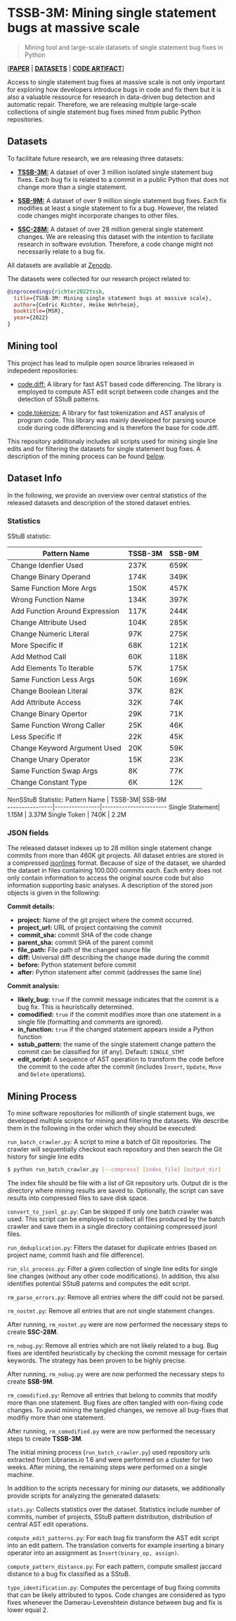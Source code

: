 # TSSB-3M: Mining single statement bugs at massive scale
> Mining tool and large-scale datasets of single statement bug fixes in Python

[[**PAPER**](https://arxiv.org/abs/2201.12046) | [**DATASETS**](#datasets) | [**CODE ARTIFACT**](https://doi.org/10.5281/zenodo.5898547)]

Access to single statement bug fixes at massive scale is not only important for exploring how developers introduce bugs in code and fix them but it is also
a valuable ressource for research in data-driven
bug detection and automatic repair. Therefore, we are releasing multiple large-scale collections of single statement bug fixes mined from public Python repositories.

## Datasets
To facilitate future research, we are releasing three
datasets:
* [**TSSB-3M:**](https://tssb3m.s3.eu-west-1.amazonaws.com/tssb_data_3M.zip) A dataset of over 3 million isolated single statement bug fixes. Each bug fix is related to a commit in a public Python that does not change more 
than a single statement.

* [**SSB-9M:**](https://tssb3m.s3.eu-west-1.amazonaws.com/ssb_data_9M.zip) A dataset of over 9 million single statement bug fixes. Each fix modifies at least a single statement to fix a bug. However, the related code changes might incorporate changes to other files.

* [**SSC-28M:**](https://tssb3m.s3.eu-west-1.amazonaws.com/ssc_data_28M.zip) A dataset of over 28 million general single statement changes. We are releasing this dataset with the intention to faciliate research in software evolution. Therefore, a code change might not necessarily relate to a bug fix.

All datasets are available at [Zenodo](https://doi.org/10.5281/zenodo.5845439).

The datasets were collected for our research project related to:
```bibtex
@inproceedings{richter2022tssb,
  title={TSSB-3M: Mining single statement bugs at massive scale},
  author={Cedric Richter, Heike Wehrheim},
  booktitle={MSR},
  year={2022}
}
```

## Mining tool
This project has lead to muliple open source libraries released in indepedent repositories:

* [code.diff:](https://github.com/cedricrupb/code_diff) A library for fast AST based code differencing. The library is employed to compute
AST edit script between code changes and the detection
of SStuB patterns.

* [code.tokenize:](https://github.com/cedricrupb/code_tokenize) A library for fast tokenization and AST analysis of program code. This library was mainly developed for parsing source code during code differencing and is therefore the base for code.diff.

This repository additionaly includes all scripts used for mining single line edits and for filtering the datasets for single statement bug fixes. A description of the mining process can be found [below](#Mining-Process).


## Dataset Info
In the following, we provide an overview over central
statistics of the released datasets and description of the stored
dataset entries.

### Statistics

SStuB statistic:

Pattern Name	|	TSSB-3M|	SSB-9M     
----------------|----------------|-----------------------
| Change Idenfier Used  	|   237K	|      659K      	
| Change Binary Operand  	|   174K	|      349K      
| Same Function More Args 	|   150K	|      457K   
| Wrong Function Name    	|   134K	|      397K
| Add Function Around Expression 	|   117K	|      244K 
| Change Attribute Used 	|   104K	|      285K      
| Change Numeric Literal 	|   97K	|      275K 
| More Specific If  	|   68K	|      121K
| Add Method Call  	|   60K	|      118K          	
| Add Elements To Iterable  	|   57K	|      175K
| Same Function Less Args 	|   50K	|      169K     
| Change Boolean Literal  	|   37K	|      82K
| Add Attribute Access  	|   32K	|      74K
| Change Binary Opertor  	|   29K	|      71K
| Same Function Wrong Caller  	|   25K	|      46K
| Less Specific If   	|   22K	|      45K
| Change Keyword Argument Used  	|   20K	|      59K
| Change Unary Operator 	|   15K	|      23K
| Same Function Swap Args 	|   8K	|      77K
| Change Constant Type	|   6K	|      12K                   
  

NonSStuB Statistic:
Pattern Name	|	TSSB-3M|	SSB-9M     
----------------|----------------|-----------------------
Single Statement|   1.15M      | 3.37M
Single Token    |   740K       | 2.2M

### JSON fields
The released dataset indexes up to 28 million single statement change commits from more than 460K git projects. All dataset entries are stored in a compressed [jsonlines](https://jsonlines.org) format. Because of size of the dataset, we sharded the dataset in files containing 100.000 commits each. Each entry does not only contain information to access the original source code but also information supporting basic analyses. A description of the stored json objects is given in the following:

**Commit details:**
- **project:** Name of the git project where the commit occurred.
- **project_url:** URL of project containing the commit
- **commit_sha:** commit SHA of the code change
- **parent_sha:** commit SHA of the parent commit
- **file_path:** File path of the changed source file
- **diff:** Universal diff describing the change made during the commit
- **before:** Python statement before commit
- **after:** Python statement after commit (addresses the same line)

**Commit analysis:**
- **likely_bug:** `true` if the commit message indicates that the commit is a bug fix. This is heuristically determined.
- **comodified:** `true` if the commit modifies more than one statement in a single file (formatting and comments are ignored).
- **in_function:** `true` if the changed statement appears inside a Python function
- **sstub_pattern:** the name of the single statement change pattern the commit can be classified for (if any). Default: `SINGLE_STMT`
- **edit_script:** A sequence of AST operation to transform the code before the commit to the code after the commit (includes `Insert`, `Update`, `Move` and `Delete` operations).


## Mining Process
To mine software repositories for millionth of single
statement bugs, we developed multiple scripts for mining and filtering the datasets. We describe them in the following in the order which they should be executed:

`run_batch_crawler.py`: A script to mine a batch of Git repositories. The crawler will sequentially checkout each repository and then search the Git history for single line edits
```bash
$ python run_batch_crawler.py [--compress] [index_file] [output_dir]
```
The index file should be file with a list of Git repository urls. Output dir is the directory where mining results are saved to. Optionally, the script can save results into compressed files to save disk space.

`convert_to_jsonl_gz.py`: Can be skipped if only one batch crawler was used. This script can be employed to collect all files produced by the batch crawler and save them in a single directory containing compressed jsonl files.

`run_deduplication.py`: Filters the dataset for duplicate entries (based on project name, commit hash and file difference).

`run_slc_process.py`: Filter a given collection
of single line edits for single line changes (without any other code modifications). In addition, this also identifies potential SStuB paterns
and computes the edit script.

`rm_parse_errors.py`: Remove all entries where the diff could not be parsed.

`rm_nostmt.py`: Remove all entries that are not single
statement changes.

After running, `rm_nostmt.py` were are now performed the necessary steps to create **SSC-28M**.

`rm_nobug.py`: Remove all entries which are not likely
related to a bug. Bug fixes are identifed heuristically by checking the commit message for certain keywords. The strategy has been proven to be highly precise.

After running, `rm_nobug.py` were are now performed the necessary steps to create **SSB-9M**.

`rm_comodified.py`: Remove all entries that belong
to commits that modify more than one statement. Bug fixes are often tangled with non-fixing code changes. To avoid mining the tangled changes, we remove all bug-fixes that modifiy more than one statement.

After running, `rm_comodified.py` were are now performed the necessary steps to create **TSSB-3M**.

The initial mining process (`run_batch_crawler.py`) used repository urls extracted from Libraries.io 1.6 and were performed on a cluster for two weeks. After mining, the remaining steps were performed on a single machine.

In addition to the scripts necessary for mining our datasets, we additionally provide scripts for analyzing the generated datasets:

`stats.py`: Collects statistics over the dataset. Statistics include number of commits, number of projects, SStuB pattern distribution, distribution of central AST edit operations.

`compute_edit_patterns.py`: For each bug fix transform
the AST edit script into an edit pattern. The translation converts for example inserting a binary operator into an assignment as `Insert(binary_op, assign)`.

`compute_pattern_distance.py`: For each pattern, compute smallest jaccard distance to a bug fix classified as a SStuB.

`typo_identification.py`: Computes the percentage
of bug fixing commits that can be likely attributed to typos. Code changes are considered as typo fixes whenever the Damerau-Levenshtein distance between bug and fix is lower equal 2.





